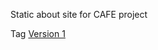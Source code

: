 Static about site for CAFE project

Tag [Version 1](https://raw.githubusercontent.com/utecht/cafe-site/v1.0/README.md)
